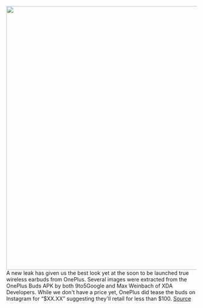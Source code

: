 <img src='https://cdn.vox-cdn.com/thumbor/Cn1FMND0udtTVi8MCCifDLJRmmw=/0x0:1274x768/1200x800/filters:focal(536x283:738x485)/cdn.vox-cdn.com/uploads/chorus_image/image/67080181/oneplus_buds.0.jpg' width='700px' /><br/>
A new leak has given us the best look yet at the soon to be launched true wireless earbuds from OnePlus. Several images were extracted from the OnePlus Buds APK by both 9to5Google and Max Weinbach of XDA Developers. While we don't have a price yet, OnePlus did tease the buds on Instagram for “$XX.XX” suggesting they'll retail for less than $100.
<a href='https://www.theverge.com/2020/7/20/21330910/oneplus-buds-leak-price-specs-images'> Source <a/>
